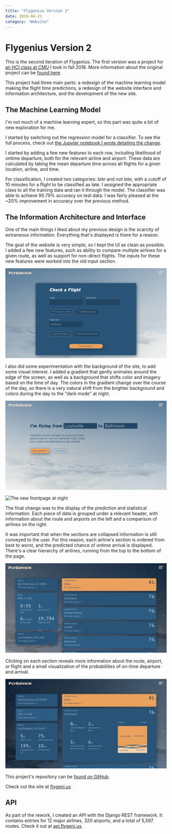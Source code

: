 ```yaml
---
title: "Flygenius Version 2"
date: 2019-04-21
category: "Website"
---
```


# Flygenius Version 2

This is the second iteration of Flygenius. The first version was a project for [an HCI class at CMU](http://humanaiclass.org) I took in fall 2018. More information about the original project can be [found here](https://archive.christianbroms.com/project/flygenius-v1).

This project had three main parts: a redesign of the machine learning model making the flight time predictions, a redesign of the website interface and information architecture, and the development of the new site.

## The Machine Learning Model

I'm not much of a machine learning expert, so this part was quite a bit of new exploration for me.

I started by switching out the regression model for a classifier. To see the full process, check out [the Jupyter notebook I wrote detailing the change](https://github.com/CBR0MS/flight-time-model-data/blob/master/visualization/v2/v2Modeling.md).

I started by adding a few new features to each row, including likelihood of ontime departure, both for the relevant airline and airport. These data are calculated by taking the mean departure time across all flights for a given location, airline, and time.

For classification, I created two categories: _late_ and _not late_, with a cutoff of 10 minutes for a flight to be classified as late. I assigned the appropriate class to all the training data and ran it through the model. The classifier was able to achieve 90.79% accuracy on test data. I was fairly pleased at the \~20% improvement in accuracy over the previous method.

## The Information Architecture and Interface

One of the main things I liked about my previous design is the scarcity of extraneous information. Everything that's displayed is there for a reason.

The goal of the website is very simple, so I kept the UI as clean as possible. I added a few new features, such as ability to compare multiple airlines for a given route, as well as support for non-direct flights. The inputs for these new features were worked into the old input section.

![](/static/images/flygenius-v2/fg4.png "Revised information input UI")

I also did some experimentation with the background of the site, to add some visual interest. I added a gradient that gently animates around the edge of the screen, as well as a background that shifts color and imagery based on the time of day. The colors in the gradient change over the course of the day, so there is a very natural shift from the brighter background and colors during the day to the "dark mode" at night.

![](/static/images/flygenius-v2/fg1.png "The new frontpage during the day")

![](/static/images/flygenius-v2/fg5.png "The new frontpage at night")

The final change was to the display of the prediction and statistical information. Each piece of data is grouped under a relevant header, with information about the route and airports on the left and a comparison of airlines on the right.

It was important that when the sections are collapsed information is still conveyed to the user. For this reason, each airline's section is ordered from best to worst, and the predicted chance of ontime arrival is displayed. There's a clear hierarchy of airlines, running from the top to the bottom of the page.

![](/static/images/flygenius-v2/fg2.png "Closed panels")

Clicking on each section reveals more information about the route, airport, or flight and a small visualization of the probabilities of on-time departure and arrival.

![](/static/images/flygenius-v2/fg6.png "Open panels")

This project's repository can be [found on GitHub](https://github.com/CBR0MS/flight-time-model).

Check out the site at [flygeni.us](https://flygeni.us)

## API

As part of the rework, I created an API with the Django REST framework. It contains entries for 12 major airlines, 320 airports, and a total of 5,597 routes. Check it out at [api.flygeni.us](https://api.flygeni.us/docs).